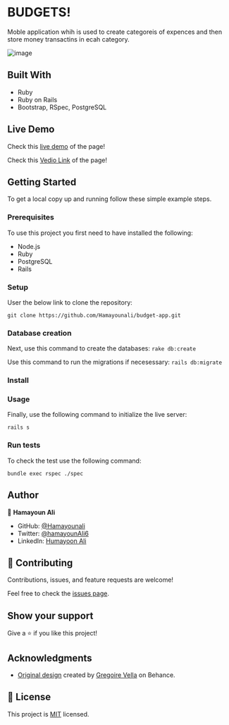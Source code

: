
# BUDGETS!

Moble application whih is used to create categoreis of expences and then store money transactins in ecah category. 

![image](https://user-images.githubusercontent.com/22744775/204025630-dfc4c8e6-0e2e-46ac-b9a4-b9fc547280cf.png)

## Built With

- Ruby
- Ruby on Rails
- Bootstrap, RSpec, PostgreSQL

## Live Demo
Check this [live demo]() of the page!

Check this [Vedio Link](https://drive.google.com/file/d/116diuf78QfMi6LzeNbbY1uv_bXvgvIYt/view?usp=sharing) of the page!

## Getting Started

To get a local copy up and running follow these simple example steps.

### Prerequisites

To use this project you first need to have installed the following:

+ Node.js
+ Ruby
+ PostgreSQL
+ Rails


### Setup

User the below link to clone the repository:

```git clone https://github.com/Hamayounali/budget-app.git ```

### Database creation

Next, use this command to create the databases:
```rake db:create```

Use this command to run the migrations if necesessary:
```rails db:migrate```
### Install

### Usage

Finally, use the following command to initialize the live server:

```rails s```

### Run tests

To check the test use the following command:

```bundle exec rspec ./spec```

## Author

👤 **Hamayoun Ali**

- GitHub: [@Hamayounali](https://github.com/Hamayounali)
- Twitter: [@hamayounAli6](https://twitter.com/hamayounAli6)
- LinkedIn: [Humayoon Ali](https://www.linkedin.com/in/humayoon-ali-663ba2239)

## 🤝 Contributing

Contributions, issues, and feature requests are welcome!

Feel free to check the [issues page](../../issues/).

## Show your support

Give a ⭐️ if you like this project!

## Acknowledgments

- [Original design](https://www.behance.net/gallery/19759151/Snapscan-iOs-design-and-branding?tracking_source=) created by [Gregoire Vella](https://www.behance.net/gregoirevella) on Behance.

## 📝 License

This project is [MIT](./MIT.md) licensed.
